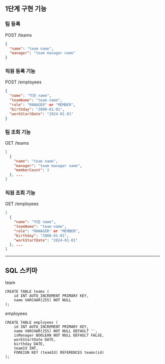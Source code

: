 ## 1단계 구현 기능

### 팀 등록

POST /teams

```json
{
  "name": "team name",
  "manager": "team manager name"
}
``` 

### 직원 등록 기능

POST /employees

```json
{
  "name": "직원 name",
  "teamName": "team name",
  "role": "MANAGER" or "MEMBER",
  "birthday": "2000-01-01",
  "workStartDate": "2024-01-01"
}
```

### 팀 조회 기능

GET /teams

```json
[
  {
    "name": "team name",
    "manager": "team manager name",
    "memberCount": 3
  }, ...
]
```

### 직원 조회 기능

GET /employees

```json
[
  {
    "name": "직원 name",
    "teamName": "team name",
    "role": "MANAGER" or "MEMBER",
    "birthday": "2000-01-01",
    "workStartDate": "2024-01-01"
  }, ...
]
```

---

## SQL 스키마

team

```mysql
CREATE TABLE teams (
    id INT AUTO_INCREMENT PRIMARY KEY,
    name VARCHAR(255) NOT NULL
);
```

employees
```mysql
CREATE TABLE employees (
    id INT AUTO_INCREMENT PRIMARY KEY,
    name VARCHAR(255) NOT NULL DEFAULT '',
    isManager BOOLEAN NOT NULL DEFAULT FALSE,
    workStartDate DATE,
    birthday DATE,
    teamId INT,
    FOREIGN KEY (teamId) REFERENCES teams(id)
);
```
